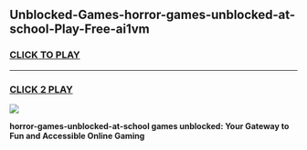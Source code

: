 
## Unblocked-Games-horror-games-unblocked-at-school-Play-Free-ai1vm
<h3>
<a href="https://premium76.site?title=horror-games-unblocked-at-school&ref=09A">CLICK TO PLAY</a></h3>
<hr>

<h3>
<a href="https://premium76.site?title=horror-games-unblocked-at-school&ref=09A">CLICK 2 PLAY</a>
  
</h3>

<a href="https://premium76.site?title=horror-games-unblocked-at-school&ref=09A"><img src="https://clearcache.store/games.png"></a>


**horror-games-unblocked-at-school games unblocked: Your Gateway to Fun and Accessible Online Gaming**
